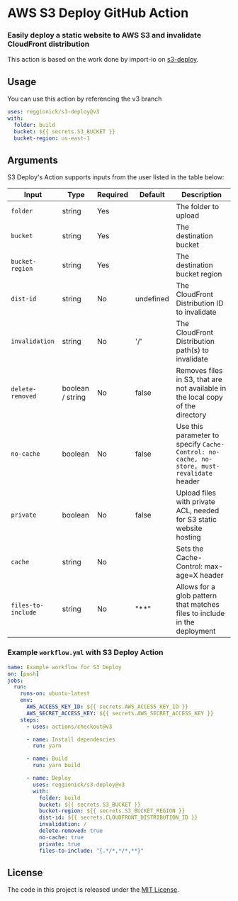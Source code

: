 # AWS S3 Deploy GitHub Action

### Easily deploy a static website to AWS S3 and invalidate CloudFront distribution

This action is based on the work done by import-io on [s3-deploy](https://www.npmjs.com/package/s3-deploy).

## Usage

You can use this action by referencing the v3 branch

```yaml
uses: reggionick/s3-deploy@v3
with:
  folder: build
  bucket: ${{ secrets.S3_BUCKET }}
  bucket-region: us-east-1
```

## Arguments

S3 Deploy's Action supports inputs from the user listed in the table below:

 Input              | Type             | Required | Default      | Description
--------------------| ---------------- | -------- | ------------ | -----------
| `folder`           | string           | Yes      |              | The folder to upload
| `bucket`           | string           | Yes      |              | The destination bucket
| `bucket-region`    | string           | Yes      |              | The destination bucket region
| `dist-id`          | string           | No       | undefined    | The CloudFront Distribution ID to invalidate
| `invalidation`     | string           | No       | '/'          | The CloudFront Distribution path(s) to invalidate
| `delete-removed`   | boolean / string | No       | false        | Removes files in S3, that are not available in the local copy of the directory
| `no-cache`         | boolean          | No       | false        | Use this parameter to specify `Cache-Control: no-cache, no-store, must-revalidate` header
| `private`          | boolean          | No       | false        | Upload files with private ACL, needed for S3 static website hosting
| `cache`            | string           | No       |              | Sets the Cache-Control: max-age=X header
| `files-to-include` | string           | No       | "**"         | Allows for a glob pattern that matches files to include in the deployment


### Example `workflow.yml` with S3 Deploy Action

```yaml
name: Example workflow for S3 Deploy
on: [push]
jobs:
  run:
    runs-on: ubuntu-latest
    env:
      AWS_ACCESS_KEY_ID: ${{ secrets.AWS_ACCESS_KEY_ID }}
      AWS_SECRET_ACCESS_KEY: ${{ secrets.AWS_SECRET_ACCESS_KEY }}
    steps:
      - uses: actions/checkout@v3

      - name: Install dependencies
        run: yarn

      - name: Build
        run: yarn build

      - name: Deploy
        uses: reggionick/s3-deploy@v3
        with:
          folder: build
          bucket: ${{ secrets.S3_BUCKET }}
          bucket-region: ${{ secrets.S3_BUCKET_REGION }}
          dist-id: ${{ secrets.CLOUDFRONT_DISTRIBUTION_ID }}
          invalidation: /
          delete-removed: true
          no-cache: true
          private: true
          files-to-include: "{.*/*,*/*,**}"
```

## License

The code in this project is released under the [MIT License](LICENSE).
